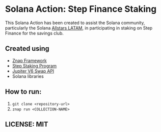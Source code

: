 # Solana Action: Step Finance Staking

This Solana Action has been created to assist the Solana community, particularly the Solana [Allstars LATAM](https://x.com/allstarslatam), in participating in staking on Step Finance for the savings club.

## Created using

- [Znap Framework](https://github.com/heavy-duty/znap)
- [Step Staking Program](https://solscan.io/account/Stk5NCWomVN3itaFjLu382u9ibb5jMSHEsh6CuhaGjB)
- [Jupiter V6 Swap API](https://station.jup.ag/docs/apis/swap-api)
- Solana libraries

## How to run:

1. `git clone <repository-url>`
2. `znap run <COLLECTION-NAME>`

## LICENSE: MIT